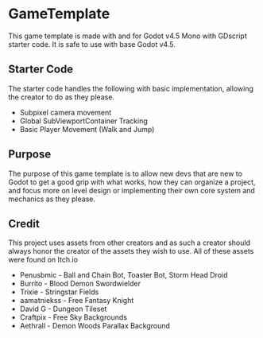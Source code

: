 # GameTemplate
This game template is made with and for Godot v4.5 Mono with GDscript starter code. It is safe to use with base Godot v4.5.

## Starter Code
The starter code handles the following with basic implementation, allowing the creator to do as they please.
- Subpixel camera movement
- Global SubViewportContainer Tracking
- Basic Player Movement (Walk and Jump)

## Purpose
The purpose of this game template is to allow new devs that are new to Godot to get a good grip with what works, how they can organize a project, and focus more on level design or implementing their own core system and mechanics as they please.

## Credit
This project uses assets from other creators and as such a creator should always honor the creator of the assets they wish to use. All of these assets were found on Itch.io
- Penusbmic - Ball and Chain Bot, Toaster Bot, Storm Head Droid
- Burrito - Blood Demon Swordwielder
- Trixie - Stringstar Fields
- aamatniekss - Free Fantasy Knight
- David G - Dungeon Tileset
- Craftpix - Free Sky Backgrounds
- Aethrall - Demon Woods Parallax Background
